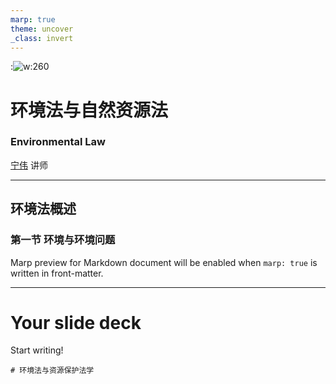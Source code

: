 ```yaml
---
marp: true
theme: uncover
_class: invert
---
```


:![w:260](https://www.tjcu.edu.cn/dfiles/11305/themes/11882/tjcu2017/assets/img/logo-tjcu.png) 
# **环境法与自然资源法**
### **Environmental Law**
[宁伟] 讲师 <!--fit-->

[宁伟]: https://marp.app/
---

## 环境法概述
### 第一节 环境与环境问题
Marp preview for Markdown document will be enabled when `marp: true` is written in front-matter.

---

# Your slide deck

Start writing!
```
# 环境法与资源保护法学
